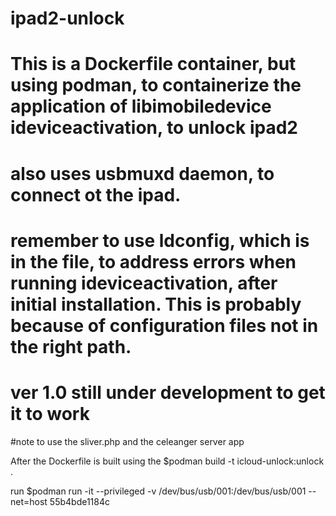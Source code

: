 # ipad2-unlock

# This is a Dockerfile container, but using podman, to containerize the application of libimobiledevice ideviceactivation, to unlock ipad2
# also uses usbmuxd daemon, to connect ot the ipad.

# remember to use ldconfig, which is in the file, to address errors when running ideviceactivation, after initial installation. This is probably because of configuration files not in the right path.

# ver 1.0 still under development to get it to work

#note to use the sliver.php and the celeanger server app

After the Dockerfile is built using the $podman build -t icloud-unlock:unlock .

run $podman run -it --privileged -v /dev/bus/usb/001:/dev/bus/usb/001 --net=host 55b4bde1184c
